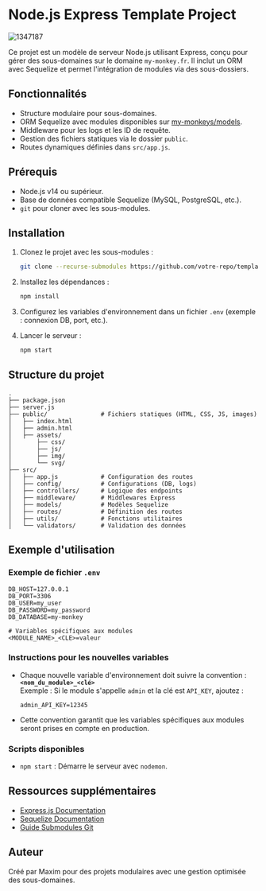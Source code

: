 # Node.js Express Template Project

![1347187](https://github.com/user-attachments/assets/5f3f0b5e-009c-4fe7-9201-00e28f83f265)

Ce projet est un modèle de serveur Node.js utilisant Express, conçu pour gérer des sous-domaines sur le domaine `my-monkey.fr`. Il inclut un ORM avec Sequelize et permet l'intégration de modules via des sous-dossiers.  

## Fonctionnalités

- Structure modulaire pour sous-domaines.
- ORM Sequelize avec modules disponibles sur [my-monkeys/models](https://github.com/my-monkeys/models).
- Middleware pour les logs et les ID de requête.
- Gestion des fichiers statiques via le dossier `public`.
- Routes dynamiques définies dans `src/app.js`.

## Prérequis

- Node.js v14 ou supérieur.
- Base de données compatible Sequelize (MySQL, PostgreSQL, etc.).
- `git` pour cloner avec les sous-modules.

## Installation

1. Clonez le projet avec les sous-modules :
   ```bash
   git clone --recurse-submodules https://github.com/votre-repo/template-project.git
   ```

2. Installez les dépendances :
   ```bash
   npm install
   ```

3. Configurez les variables d'environnement dans un fichier `.env` (exemple : connexion DB, port, etc.).

4. Lancer le serveur :
   ```bash
   npm start
   ```

## Structure du projet

```
.
├── package.json
├── server.js
├── public/               # Fichiers statiques (HTML, CSS, JS, images)
│   ├── index.html
│   ├── admin.html
│   ├── assets/
│       ├── css/
│       ├── js/
│       ├── img/
│       └── svg/
├── src/
│   ├── app.js            # Configuration des routes
│   ├── config/           # Configurations (DB, logs)
│   ├── controllers/      # Logique des endpoints
│   ├── middleware/       # Middlewares Express
│   ├── models/           # Modèles Sequelize
│   ├── routes/           # Définition des routes
│   ├── utils/            # Fonctions utilitaires
│   └── validators/       # Validation des données
```

## Exemple d'utilisation

### Exemple de fichier `.env`
```env
DB_HOST=127.0.0.1
DB_PORT=3306
DB_USER=my_user
DB_PASSWORD=my_password
DB_DATABASE=my-monkey

# Variables spécifiques aux modules
<MODULE_NAME>_<CLE>=valeur
```

### Instructions pour les nouvelles variables

- Chaque nouvelle variable d'environnement doit suivre la convention :  
  **`<nom_du_module>_<clé>`**  
  Exemple : Si le module s'appelle `admin` et la clé est `API_KEY`, ajoutez :  
  ```env
  admin_API_KEY=12345
  ```

- Cette convention garantit que les variables spécifiques aux modules seront prises en compte en production.


### Scripts disponibles
- `npm start` : Démarre le serveur avec `nodemon`.

## Ressources supplémentaires

- [Express.js Documentation](https://expressjs.com/)
- [Sequelize Documentation](https://sequelize.org/)
- [Guide Submodules Git](https://git-scm.com/book/en/v2/Git-Tools-Submodules)

## Auteur

Créé par Maxim pour des projets modulaires avec une gestion optimisée des sous-domaines.
